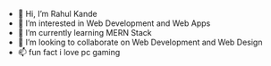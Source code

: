 - 👋 Hi, I’m Rahul Kande
- 👀 I’m interested in Web Development and Web Apps
- 🌱 I’m currently learning MERN Stack 
- 💞️ I’m looking to collaborate on Web Development and Web Design
- 📫 fun fact i love pc gaming

<!---
rahul7263/rahul7263 is a ✨ special ✨ repository because its `README.md` (this file) appears on your GitHub profile.
You can click the Preview link to take a look at your changes.
--->
